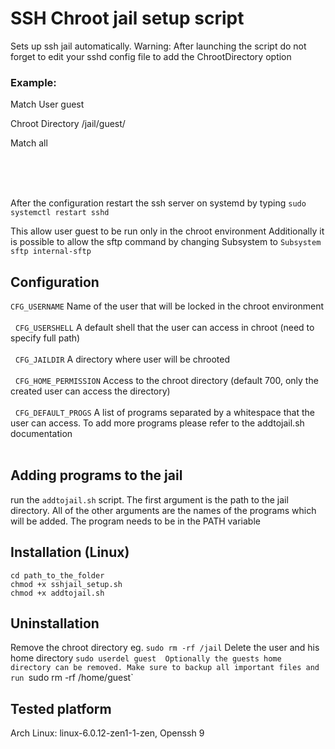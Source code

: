 # SSH Chroot jail setup script

Sets up ssh jail automatically. 
Warning: After launching the script do not forget to edit your sshd config file
to add the ChrootDirectory option


### Example: 

<p>Match User guest<br> 
<p>Chroot Directory /jail/guest/<br> 
<p>Match all<br>
 
 \
&nbsp;
\
&nbsp;

After the configuration restart the ssh server on systemd by typing `sudo systemctl restart sshd`

This allow user guest to be run only in the chroot environment
Additionally it is possible to allow the sftp command by changing Subsystem to
`Subsystem sftp internal-sftp` 

## Configuration
`CFG_USERNAME` Name of the user that will be locked in the chroot environment \
 \
 &nbsp;
`CFG_USERSHELL` A default shell that the user can access in chroot (need to specify full path) \
 \
 &nbsp;
`CFG_JAILDIR` A directory where user will be chrooted \
 \
 &nbsp;
`CFG_HOME_PERMISSION` Access to the chroot directory (default 700, only the created user can access the directory) \
 \
 &nbsp;
`CFG_DEFAULT_PROGS` A list of programs separated by a whitespace that the user can access. To add more programs please refer to the addtojail.sh documentation
 \
 &nbsp;


## Adding programs to the jail
run the `addtojail.sh` script. The first argument is the path to the jail directory. All of the other arguments are the names of the programs which will be added. The program needs to be in the PATH variable


## Installation (Linux)
`cd path_to_the_folder` \
`chmod +x sshjail_setup.sh` \
`chmod +x addtojail.sh` 


## Uninstallation
Remove the chroot directory eg. `sudo rm -rf /jail` 
Delete the user and his home directory `sudo userdel guest 
Optionally the guests home directory can be removed. Make sure to backup all important files and run
`sudo rm -rf /home/guest` 

## Tested platform
Arch Linux: linux-6.0.12-zen1-1-zen, Openssh 9
